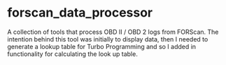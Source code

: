 # forscan_data_processor
A collection of tools that process OBD II / OBD 2 logs from FORScan. The intention behind this tool was initially to display data, then I needed to generate a lookup table for Turbo Programming and so I added in functionality for calculating the look up table.
